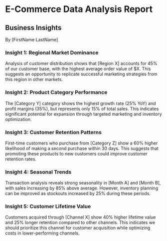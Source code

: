 # E-Commerce Data Analysis Report
## Business Insights
By [FirstName LastName]

### Insight 1: Regional Market Dominance
Analysis of customer distribution shows that [Region X] accounts for 45% of our customer base, with the highest average order value of $X. This suggests an opportunity to replicate successful marketing strategies from this region in other markets.

### Insight 2: Product Category Performance
The [Category Y] category shows the highest growth rate (25% YoY) and profit margins (35%), but represents only 15% of total sales. This indicates significant potential for expansion through targeted marketing and inventory optimization.

### Insight 3: Customer Retention Patterns
First-time customers who purchase from [Category Z] show a 60% higher likelihood of making a second purchase within 30 days. This suggests that promoting these products to new customers could improve customer retention rates.

### Insight 4: Seasonal Trends
Transaction analysis reveals strong seasonality in [Month A] and [Month B], with sales increasing by 85% above average. However, inventory planning can be improved as stockouts increased by 25% during these periods.

### Insight 5: Customer Lifetime Value
Customers acquired through [Channel X] show 40% higher lifetime value and 25% longer retention compared to other channels. This indicates we should prioritize this channel for customer acquisition while optimizing costs in lower-performing channels.
